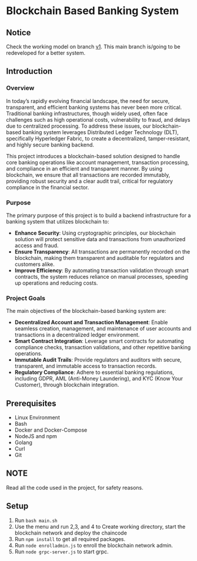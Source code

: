 # Blockchain Based Banking System
## Notice
Check the working model on branch [v1](https://github.com/AadithyanRaju/Blockchain-Based-Banking-System/tree/v1).
This main branch is/going to be redeveloped for a better system.

## Introduction
### Overview
In today’s rapidly evolving financial landscape, the need for secure, transparent, and efficient banking systems has never been more critical. Traditional banking infrastructures, though widely used, often face challenges such as high operational costs, vulnerability to fraud, and delays due to centralized processing. To address these issues, our blockchain-based banking system leverages Distributed Ledger Technology (DLT), specifically Hyperledger Fabric, to create a decentralized, tamper-resistant, and highly secure banking backend.

This project introduces a blockchain-based solution designed to handle core banking operations like account management, transaction processing, and compliance in an efficient and transparent manner. By using blockchain, we ensure that all transactions are recorded immutably, providing robust security and a clear audit trail, critical for regulatory compliance in the financial sector.

### Purpose
The primary purpose of this project is to build a backend infrastructure for a banking system that utilizes blockchain to:

 - <b>Enhance Security</b>: Using cryptographic principles, our blockchain solution will protect sensitive data and transactions from unauthorized access and fraud.
 - <b>Ensure Transparency</b>: All transactions are permanently recorded on the blockchain, making them transparent and auditable for regulators and customers alike.
 - <b>Improve Efficiency</b>: By automating transaction validation through smart contracts, the system reduces reliance on manual processes, speeding up operations and reducing costs.

### Project Goals
The main objectives of the blockchain-based banking system are:

 - <b>Decentralized Account and Transaction Management</b>: Enable seamless creation, management, and maintenance of user accounts and transactions in a decentralized ledger environment.
 - <b>Smart Contract Integration</b>: Leverage smart contracts for automating compliance checks, transaction validations, and other repetitive banking operations.
 - <b>Immutable Audit Trails</b>: Provide regulators and auditors with secure, transparent, and immutable access to transaction records.
 - <b>Regulatory Compliance</b>: Adhere to essential banking regulations, including GDPR, AML (Anti-Money Laundering), and KYC (Know Your Customer), through blockchain integration. 

## Prerequisites
 - Linux Environment
 - Bash
 - Docker and Docker-Compose
 - NodeJS and npm
 - Golang
 - Curl
 - Git

## NOTE
Read all the code used in the project, for safety reasons.

## Setup
1. Run ```bash main.sh```
2. Use the menu and run 2,3, and 4 to Create working directory, start the blockchain network and deploy the chaincode
3. Run ```npm install``` to get all required packages.
4. Run ```node enrolladmin.js``` to enroll the blockchain network admin.
5. Run ```node grpc-server.js``` to start grpc.
